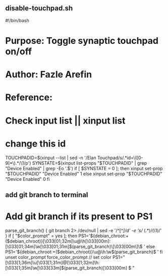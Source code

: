 ## disable-touchpad.sh
#!/bin/bash
# Purpose: Toggle synaptic touchpad on/off
# Author: Fazle Arefin
# Reference:    
# Check input list || xinput list
# change this id
TOUCHPADID=$(xinput --list | sed -n '/Elan Touchpad/s/.*id=\([0-9]*\).*/\1/p')
SYNSTATE=$(xinput list-props "$TOUCHPADID" | grep "Device Enabled" | grep -Eo '.$')
if [ $SYNSTATE = 0 ]; then 
xinput set-prop "$TOUCHPADID" "Device Enabled" 1
else 
xinput set-prop "$TOUCHPADID" "Device Enabled" 0
fi

## add git branch to terminal
# Add git branch if its present to PS1
parse_git_branch() {
 git branch 2> /dev/null | sed -e '/^[^*]/d' -e 's/* \(.*\)/(\1)/'
}
if [ "$color_prompt" = yes ]; then
PS1='${debian_chroot:+($debian_chroot)}\[\033[01;32m\]\u@\h\[\033[00m\]:\[\033[01;34m\]\w\[\033[01;31m\]$(parse_git_branch)\[\033[00m\]\$ '
else
PS1='${debian_chroot:+($debian_chroot)}\u@\h:\w$(parse_git_branch)\$ '
fi
unset color_prompt force_color_prompt
// set color 
PS1="\[\033[1;36m\]\u\[\033[1;31m\]@\[\033[1;32m\]\h:\[\033[1;35m\]\w\[\033[33m\]\$(parse_git_branch)\[\033[00m\] $ "
